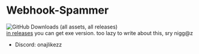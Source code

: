 # Webhook-Spammer
![GitHub Downloads (all assets, all releases)](https://img.shields.io/github/downloads/onajlikezz/Webhook-Spammer/total?logo=github)
<br>
[in releases](https://github.com/onajlikezz/Webhook-Spammer/releases) you can get exe version.
too lazy to write about this, sry nigg@z
- Discord: onajlikezz
